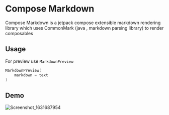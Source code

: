 
# Compose Markdown

Compose Markdown is a jetpack compose extensible markdown rendering library which uses CommonMark (java , markdown parsing library) to render composables
  
## Usage
  
For preview use `MarkdownPreview`
  
```kotlin
MarkdownPreview(
    markdown = text
)
```

## Demo

![Screenshot_1631687954](https://user-images.githubusercontent.com/42442700/133383218-f8594cc4-6745-4ae8-ad81-ea725cb2afe2.png)
